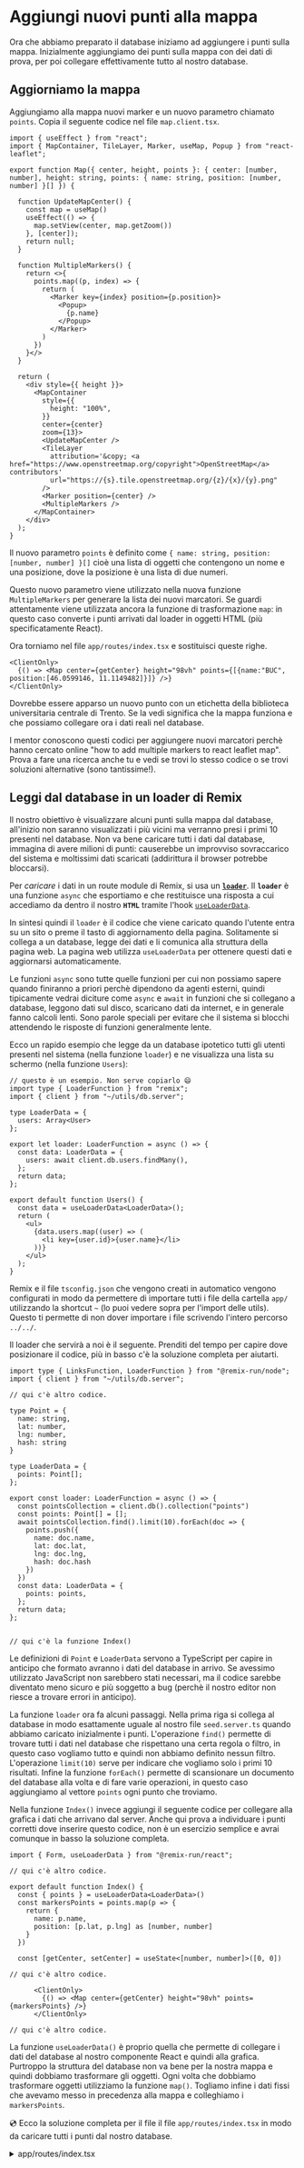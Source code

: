 # Aggiungi nuovi punti alla mappa

Ora che abbiamo preparato il database iniziamo ad aggiungere i punti sulla mappa. Inizialmente aggiungiamo dei punti sulla mappa con dei dati di prova, per poi collegare effettivamente tutto al nostro database.

## Aggiorniamo la mappa

Aggiungiamo alla mappa nuovi marker e un nuovo parametro chiamato `points`. Copia il seguente codice nel file `map.client.tsx`.

```tsx filename=app/components/map.client.tsx
import { useEffect } from "react";
import { MapContainer, TileLayer, Marker, useMap, Popup } from "react-leaflet";

export function Map({ center, height, points }: { center: [number, number], height: string, points: { name: string, position: [number, number] }[] }) {

  function UpdateMapCenter() {
    const map = useMap()
    useEffect(() => {
      map.setView(center, map.getZoom())
    }, [center]);
    return null;
  }

  function MultipleMarkers() {
    return <>{
      points.map((p, index) => {
        return (
          <Marker key={index} position={p.position}>
            <Popup>
              {p.name}
            </Popup>
          </Marker>
        )
      })
    }</>
  }

  return (
    <div style={{ height }}>
      <MapContainer
        style={{
          height: "100%",
        }}
        center={center}
        zoom={13}>
        <UpdateMapCenter />
        <TileLayer
          attribution='&copy; <a href="https://www.openstreetmap.org/copyright">OpenStreetMap</a> contributors'
          url="https://{s}.tile.openstreetmap.org/{z}/{x}/{y}.png"
        />
        <Marker position={center} />
        <MultipleMarkers />
      </MapContainer>
    </div>
  );
}
```

Il nuovo parametro `points` è definito come `{ name: string, position: [number, number] }[]` cioè una lista di oggetti che contengono un nome e una posizione, dove la posizione è una lista di due numeri.

Questo nuovo parametro viene utilizzato nella nuova funzione `MultipleMarkers` per generare la lista dei nuovi marcatori. Se guardi attentamente viene utilizzata ancora la funzione di trasformazione `map`: in questo caso converte i punti arrivati dal loader in oggetti HTML (più specificatamente React).

Ora torniamo nel file `app/routes/index.tsx` e sostituisci queste righe.

```
<ClientOnly>
  {() => <Map center={getCenter} height="98vh" points={[{name:"BUC", position:[46.0599146, 11.1149482]}]} />}
</ClientOnly>
```

Dovrebbe essere apparso un nuovo punto con un etichetta della biblioteca universitaria centrale di Trento. Se la vedi significa che la mappa funziona e che possiamo collegare ora i dati reali nel database.

I mentor conoscono questi codici per aggiungere nuovi marcatori perchè hanno cercato online "how to add multiple markers to react leaflet map". Prova a fare una ricerca anche tu e vedi se trovi lo stesso codice o se trovi soluzioni alternative (sono tantissime!).

## Leggi dal database in un loader di Remix

Il nostro obiettivo è visualizzare alcuni punti sulla mappa dal database, all'inizio non saranno visualizzati i più vicini ma verranno presi i primi 10 presenti nel database. Non va bene caricare tutti i dati dal database, immagina di avere milioni di punti: causerebbe un improvviso sovraccarico del sistema e moltissimi dati scaricati (addirittura il browser potrebbe bloccarsi).

Per *_caricare_* i dati in un route module di Remix, si usa un [**`loader`**](https://remix.run/docs/en/v1.3.2-pre.0/api/conventions#loader). Il **`loader`** è una funzione `async` che esportiamo e che restituisce una risposta a cui accediamo da dentro il nostro **`HTML`** tramite l'hook [`useLoaderData`](https://remix.run/docs/en/v1.3.2-pre.0/api/remix#useloaderdata).

In sintesi quindi il `loader` è il codice che viene caricato quando l'utente entra su un sito o preme il tasto di aggiornamento della pagina. Solitamente si collega a un database, legge dei dati e li comunica alla struttura della pagina web. La pagina web utilizza `useLoaderData` per ottenere questi dati e aggiornarsi automaticamente.

Le funzioni `async` sono tutte quelle funzioni per cui non possiamo sapere quando finiranno a priori perchè dipendono da agenti esterni, quindi tipicamente vedrai diciture come `async` e `await` in funzioni che si collegano a database, leggono dati sul disco, scaricano dati da internet, e in generale fanno calcoli lenti. Sono parole speciali per evitare che il sistema si blocchi attendendo le risposte di funzioni generalmente lente.

Ecco un rapido esempio che legge da un database ipotetico tutti gli utenti presenti nel sistema (nella funzione `loader`) e ne visualizza una lista su schermo (nella funzione `Users`):

```tsx nocopy
// questo è un esempio. Non serve copiarlo 😄
import type { LoaderFunction } from "remix";
import { client } from "~/utils/db.server";

type LoaderData = { 
  users: Array<User> 
};

export let loader: LoaderFunction = async () => {
  const data: LoaderData = {
    users: await client.db.users.findMany(),
  };
  return data;
};

export default function Users() {
  const data = useLoaderData<LoaderData>();
  return (
    <ul>
      {data.users.map((user) => (
        <li key={user.id}>{user.name}</li>
      ))}
    </ul>
  );
}
```

Remix e il file `tsconfig.json` che vengono creati in automatico vengono configurati in modo da permettere di importare tutti i file della cartella `app/` utilizzando la shortcut `~` (lo puoi vedere sopra per l'import delle utils). Questo ti permette di non dover importare i file scrivendo l'intero percorso `../../`.

Il loader che servirà a noi è il seguente. Prenditi del tempo per capire dove posizionare il codice, più in basso c'è la soluzione completa per aiutarti.

```tsx
import type { LinksFunction, LoaderFunction } from "@remix-run/node";
import { client } from "~/utils/db.server";

// qui c'è altro codice.

type Point = {
  name: string,
  lat: number,
  lng: number,
  hash: string
}

type LoaderData = {
  points: Point[];
};

export const loader: LoaderFunction = async () => {
  const pointsCollection = client.db().collection("points")
  const points: Point[] = [];
  await pointsCollection.find().limit(10).forEach(doc => {
    points.push({
      name: doc.name,
      lat: doc.lat,
      lng: doc.lng,
      hash: doc.hash
    })
  })
  const data: LoaderData = {
    points: points,
  };
  return data;
};


// qui c'è la funzione Index()
```

Le definizioni di `Point` e `LoaderData` servono a TypeScript per capire in anticipo che formato avranno i dati del database in arrivo. Se avessimo utilizzato JavaScript non sarebbero stati necessari, ma il codice sarebbe diventato meno sicuro e più soggetto a bug (perchè il nostro editor non riesce a trovare errori in anticipo).

La funzione `loader` ora fa alcuni passaggi. Nella prima riga si collega al database in modo esattamente uguale al nostro file `seed.server.ts` quando abbiamo caricato inizialmente i punti. L'operazione `find()` permette di trovare tutti i dati nel database che rispettano una certa regola o filtro, in questo caso vogliamo tutto e quindi non abbiamo definito nessun filtro. L'operazione `limit(10)` serve per indicare che vogliamo solo i primi 10 risultati. Infine la funzione `forEach()` permette di scansionare un documento del database alla volta e di fare varie operazioni, in questo caso aggiungiamo al vettore `points` ogni punto che troviamo.

Nella funzione `Index()` invece aggiungi il seguente codice per collegare alla grafica i dati che arrivano dal server. Anche qui prova a individuare i punti corretti dove inserire questo codice, non è un esercizio semplice e avrai comunque in basso la soluzione completa.

```tsx
import { Form, useLoaderData } from "@remix-run/react";

// qui c'è altro codice.

export default function Index() {
  const { points } = useLoaderData<LoaderData>()
  const markersPoints = points.map(p => {
    return {
      name: p.name,
      position: [p.lat, p.lng] as [number, number]
    }
  })

  const [getCenter, setCenter] = useState<[number, number]>([0, 0])

// qui c'è altro codice.

      <ClientOnly>
        {() => <Map center={getCenter} height="98vh" points={markersPoints} />}
      </ClientOnly>

// qui c'è altro codice.
```

La funzione `useLoaderData()` è proprio quella che permette di collegare i dati del database al nostro componente React e quindi alla grafica. Purtroppo la struttura del database non va bene per la nostra mappa e quindi dobbiamo trasformare gli oggetti. Ogni volta che dobbiamo trasformare oggetti utilizziamo la funzione `map()`. Togliamo infine i dati fissi che avevamo messo in precedenza alla mappa e colleghiamo i `markersPoints`.

💿 Ecco la soluzione completa per il file il file `app/routes/index.tsx` in modo da caricare tutti i punti dal nostro database.

<details>

<summary>app/routes/index.tsx</summary>

```tsx filename=app/routes/index.tsx
import type { LinksFunction, LoaderFunction } from "@remix-run/node";
import { Form, useLoaderData } from "@remix-run/react";
import { useEffect, useState } from "react";

import { ClientOnly } from "remix-utils";
import { Map } from "~/components/map.client";
import { client } from "~/utils/db.server";

export const links: LinksFunction = () => [
  {
    rel: "stylesheet",
    href: "https://unpkg.com/leaflet@1.9.2/dist/leaflet.css",
  },
];

type Point = {
  name: string,
  lat: number,
  lng: number,
  hash: string
}

type LoaderData = {
  points: Point[];
};

export const loader: LoaderFunction = async () => {
  const pointsCollection = client.db().collection("points")
  const points: Point[] = [];
  await pointsCollection.find().limit(10).forEach(doc => {
    points.push({
      name: doc.name,
      lat: doc.lat,
      lng: doc.lng,
      hash: doc.hash
    })
  })
  const data: LoaderData = {
    points: points,
  };
  return data;
};

export default function Index() {
  const { points } = useLoaderData<LoaderData>()
  const markersPoints = points.map(p => {
    return {
      name: p.name,
      position: [p.lat, p.lng] as [number, number]
    }
  })

  const [getCenter, setCenter] = useState<[number, number]>([0, 0])
  
  function setCenterFromForm(event: any) {
    const lat = event.currentTarget.lat.value
    const lng = event.currentTarget.lng.value
    setCenter([lat, lng])
  }

  function setCenterFromGeo() {
    navigator.geolocation.getCurrentPosition((position) => {
      setCenter([position.coords.latitude, position.coords.longitude]);
    } , (error) => {
      // TODO error
    })
  }

  useEffect(() => {
    setCenterFromGeo();
  }, [])

  return (
    <div>
      <ClientOnly>
        {() => <Map center={getCenter} height="98vh" points={markersPoints} />}
      </ClientOnly>
      <div style={{ position: 'absolute', top: '0', right: '0', padding: '16px', zIndex: '1000' }}>
        <div style={{ backgroundColor: 'white', padding: '16px' }}>
          <Form onSubmit={setCenterFromForm}>
            <div>
              Latitude <input type="number" name="lat" min="-90" max="90" step="0.0000001" defaultValue={getCenter[0]} />
            </div>
            <div>
              Longitude <input type="number" name="lng" min="-180" max="180" step="0.0000001" defaultValue={getCenter[1]} />
            </div>
            <div>
              <button type="submit">Trova posizione</button>
            </div>
          </Form>
          <div>
            <button onClick={() => setCenterFromGeo()}>La mia posizione</button>
          </div>
        </div>
      </div>
    </div>
  );
}
```
</details>